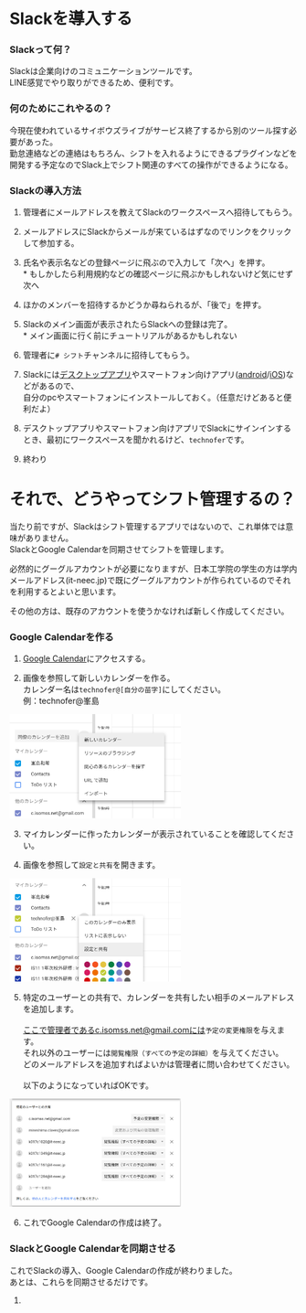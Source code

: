 # Slackを導入する

### Slackって何？
Slackは企業向けのコミュニケーションツールです。  
LINE感覚でやり取りができるため、便利です。

### 何のためにこれやるの？
今現在使われているサイボウズライブがサービス終了するから別のツール探す必要があった。  
勤怠連絡などの連絡はもちろん、シフトを入れるようにできるプラグインなどを開発する予定なのでSlack上でシフト関連のすべての操作ができるようになる。

### Slackの導入方法
1. 管理者にメールアドレスを教えてSlackのワークスペースへ招待してもらう。  

2. メールアドレスにSlackからメールが来ているはずなのでリンクをクリックして参加する。

3. 氏名や表示名などの登録ページに飛ぶので入力して「次へ」を押す。  
\* もしかしたら利用規約などの確認ページに飛ぶかもしれないけど気にせず次へ

4. ほかのメンバーを招待するかどうか尋ねられるが、「後で」を押す。

5. Slackのメイン画面が表示されたらSlackへの登録は完了。  
\* メイン画面に行く前にチュートリアルがあるかもしれない  

6. 管理者に`# シフト`チャンネルに招待してもらう。

7. Slackには[デスクトップアプリ](https://slack.com/intl/ja-jp/downloads/windows)やスマートフォン向けアプリ([android](https://play.google.com/store/apps/details?id=com.Slack&hl=en)/[iOS](https://itunes.apple.com/jp/app/slack/id618783545?mt=8))などがあるので、  
自分のpcやスマートフォンにインストールしておく。（任意だけどあると便利だよ）

8. デスクトップアプリやスマートフォン向けアプリでSlackにサインインするとき、最初にワークスペースを聞かれるけど、`technofer`です。

9. 終わり

# それで、どうやってシフト管理するの？
当たり前ですが、Slackはシフト管理するアプリではないので、これ単体では意味がありません。  
SlackとGoogle Calendarを同期させてシフトを管理します。  

必然的にグーグルアカウントが必要になりますが、日本工学院の学生の方は学内メールアドレス(it-neec.jp)で既にグーグルアカウントが作られているのでそれを利用するとよいと思います。  

その他の方は、既存のアカウントを使うかなければ新しく作成してください。

### Google Calendarを作る
1. [Google Calendar](https://calendar.google.com/calendar/)にアクセスする。  

2. 画像を参照して新しいカレンダーを作る。  
カレンダー名は`technofer@[自分の苗字]`にしてください。  
例：technofer@峯島<br>  
<img src="img/bandicam_2018-08-31_16-39-52-689.jpg" width="300">

3. マイカレンダーに作ったカレンダーが表示されていることを確認してください。

4. 画像を参照して`設定と共有`を開きます。<br>  
<img src="img/bandicam_2018-08-31_16-54-34-588.jpg" width="300">

5. 特定のユーザーとの共有で、カレンダーを共有したい相手のメールアドレスを追加します。<br>  
ここで管理者であるc.isomss.net@gmail.comには`予定の変更権限`を与えます。  
それ以外のユーザーには`閲覧権限（すべての予定の詳細）`を与えてください。  
どのメールアドレスを追加すればよいかは管理者に問い合わせてください。<br>  
以下のようになっていればOKです。<br>  
<img src="img/bandicam_2018-08-31_17-12-53-011.jpg" width="300">

6. これでGoogle Calendarの作成は終了。

### SlackとGoogle Calendarを同期させる
これでSlackの導入、Google Calendarの作成が終わりました。  
あとは、これらを同期させるだけです。

1.
